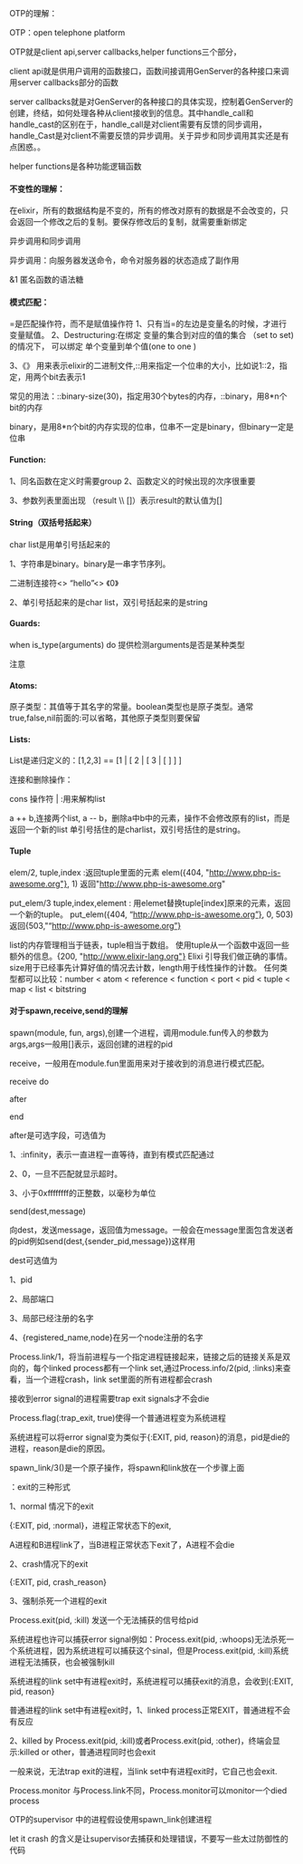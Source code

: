 OTP的理解：

OTP：open telephone platform

OTP就是client api,server callbacks,helper functions三个部分，

client api就是供用户调用的函数接口，函数间接调用GenServer的各种接口来调用server callbacks部分的函数

server callbacks就是对GenServer的各种接口的具体实现，控制着GenServer的创建，终结，如何处理各种从client接收到的信息。其中handle_call和handle_cast的区别在于，handle_call是对client需要有反馈的同步调用，handle_Cast是对client不需要反馈的异步调用。关于异步和同步调用其实还是有点困惑。。



helper functions是各种功能逻辑函数



#### 不变性的理解：

在elixir，所有的数据结构是不变的，所有的修改对原有的数据是不会改变的，只会返回一个修改之后的复制。要保存修改后的复制，就需要重新绑定

异步调用和同步调用

异步调用：向服务器发送命令，命令对服务器的状态造成了副作用



&1 匿名函数的语法糖

#### 模式匹配：
=是匹配操作符，而不是赋值操作符
1、只有当=的左边是变量名的时候，才进行变量赋值。
2、Destructuring:在绑定      变量的集合到对应的值的集合 （set to set)的情况下，
可以绑定 单个变量到单个值(one to one )

3、《》	用来表示elixir的二进制文件,::用来指定一个位串的大小，比如说1::2，指定，用两个bit去表示1

常见的用法：::binary-size(30)，指定用30个bytes的内存，::binary，用8*n个bit的内存

binary，是用8*n个bit的内存实现的位串，位串不一定是binary，但binary一定是位串

#### Function:
1、同名函数在定义时需要group
2、函数定义的时候出现的次序很重要

3、参数列表里面出现 （result  \\\ []）表示result的默认值为[]

#### String（双括号括起来）

char list是用单引号括起来的

1、字符串是binary。binary是一串字节序列。

二进制连接符<>     “hello”<> 《0》

2、单引号括起来的是char list，双引号括起来的是string

#### Guards:
when is_type(arguments) do 提供检测arguments是否是某种类型

注意

#### Atoms:
原子类型：其值等于其名字的常量。boolean类型也是原子类型。通常true,false,nil前面的:可以省略，其他原子类型则要保留
#### Lists:
List是递归定义的：[1,2,3] == [1 | [ 2 | [ 3 | [ ] ] ] 

连接和删除操作：

cons 操作符 | :用来解构list

a ++ b,连接两个list,
a -- b，删除a中b中的元素，操作不会修改原有的list，而是返回一个新的list
单引号括住的是charlist，双引号括住的是string。

#### Tuple
elem/2, tuple,index :返回tuple里面的元素
 elem({404, "http://www.php-is-awesome.org"}, 1)  返回"http://www.php-is-awesome.org"

put_elem/3 tuple,index,element    :  用elemet替换tuple[index]原来的元素，返回一个新的tuple。
put_elem({404, “http://www.php-is-awesome.org”}, 0, 503)  返回{503,"“http://www.php-is-awesome.org”}

list的内存管理相当于链表，tuple相当于数组。
使用tuple从一个函数中返回一些额外的信息。{200, "http://www.elixir-lang.org"}
Elixi 引导我们做正确的事情。size用于已经事先计算好值的情况去计数，length用于线性操作的计数。
任何类型都可以比较：number < atom < reference < function < port < pid < tuple < map < list < bitstring

#### 对于spawn,receive,send的理解

spawn(module, fun, args),创建一个进程，调用module.fun传入的参数为args,args一般用[]表示，返回创建的进程的pid

receive，一般用在module.fun里面用来对于接收到的消息进行模式匹配。

receive do

after 

end

after是可选字段，可选值为

1、:infinity，表示一直进程一直等待，直到有模式匹配通过

2、0，一旦不匹配就显示超时。

3、小于0xffffffff的正整数，以毫秒为单位



send(dest,message)

向dest，发送message，返回值为message。一般会在message里面包含发送者的pid例如send(dest,{sender_pid,message})这样用

dest可选值为

1、pid

2、局部端口

3、局部已经注册的名字

4、{registered_name,node}在另一个node注册的名字



Process.link/1，将当前进程与一个指定进程链接起来，链接之后的链接关系是双向的，每个linked process都有一个link set,通过Process.info/2(pid, :links)来查看，当一个进程crash，link set里面的所有进程都会crash

接收到error signal的进程需要trap exit signals才不会die

Process.flag(:trap_exit, true)使得一个普通进程变为系统进程

系统进程可以将error signal变为类似于{:EXIT, pid, reason}的消息，pid是die的进程，reason是die的原因。

spawn_link/3()是一个原子操作，将spawn和link放在一个步骤上面



：exit的三种形式

1、normal 情况下的exit

{:EXIT, pid, :normal}，进程正常状态下的exit,

A进程和B进程link了，当B进程正常状态下exit了，A进程不会die

2、crash情况下的exit

{:EXIT, pid, crash_reason}

3、强制杀死一个进程的exit

Process.exit(pid, :kill) 发送一个无法捕获的信号给pid



系统进程也许可以捕获error signal例如：Process.exit(pid, :whoops)无法杀死一个系统进程，因为系统进程可以捕获这个sinal，但是Process.exit(pid, :kill)系统进程无法捕获，也会被强制kill

系统进程的link set中有进程exit时，系统进程可以捕获exit的消息，会收到{:EXIT, pid, reason}

普通进程的link set中有进程exit时，1、linked process正常EXIT，普通进程不会有反应 

2、killed by Process.exit(pid, :kill)或者Process.exit(pid, :other)，终端会显示:killed  or other，普通进程同时也会exit

一般来说，无法trap exit的进程，当link set中有进程exit时，它自己也会exit.



Process.monitor 与Process.link不同，Process.monitor可以monitor一个died process



OTP的supervisor 中的进程假设使用spawn_link创建进程



let it crash 的含义是让supervisor去捕获和处理错误，不要写一些太过防御性的代码



​								  